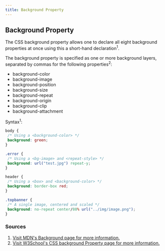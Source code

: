 ```yaml
---
title: Background Property
---
```

## Background Property

The CSS background property allows one to declare all eight background properties at once using this a short-hand declaration<sup>1</sup>.

The background property is specified as one or more background layers, separated by commas for the following properties<sup>2</sup>:

  * background-color
  * background-image
  * background-position
  * background-size
  * background-repeat
  * background-origin
  * background-clip
  * background-attachment

Syntax<sup>1</sup>:

```css
body {
 /* Using a <background-color> */
 background: green;
}

.error {
 /* Using a <bg-image> and <repeat-style> */
 background: url("test.jpg") repeat-y;
}

header {
 /* Using a <box> and <background-color> */
 background: border-box red;
}

.topbanner {
 /* A single image, centered and scaled */
 background: no-repeat center/80% url("../img/image.png");
}
```

### Sources

1. [Visit MDN's Background page for more information.](https://developer.mozilla.org/en-US/docs/Web/CSS/background)
2. [Visit W3School's CSS background Property page for more information.](https://www.w3schools.com/cssref/css3_pr_background.asp)
